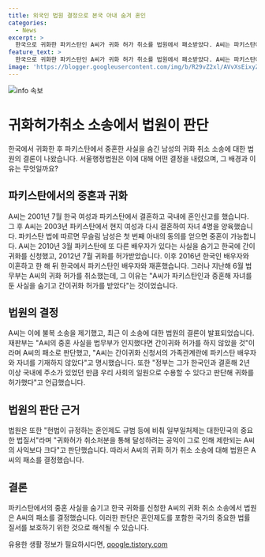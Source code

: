 ```yaml
---
title: 외국인 법원 결정으로 본국 아내 숨겨 혼인
categories:
  - News
excerpt: >
  한국으로 귀화한 파키스탄인 A씨가 귀화 허가 취소를 법원에서 패소받았다. A씨는 파키스탄에서 중혼한 후 한국에 간이 귀화를 신청했으나, 귀화가 취소되었다. 법원은 A씨가 중혼 사실을 감추고 귀화를 신청했으며, 파키스탄 배우자와 자녀를 귀화 신청서에서 기재하지 않았다고 판단했다. 또한, A씨의 헌법이 규정하는 혼인제도 규범을 위배하고, 귀화 허가 취소로 인한 공익이 A씨의 사익보다 크다고 보았다.
feature_text: >
  한국으로 귀화한 파키스탄인 A씨가 귀화 허가 취소를 법원에서 패소받았다. A씨는 파키스탄에서 중혼한 후 한국에 간이 귀화를 신청했으나, 귀화가 취소되었다. 법원은 A씨가 중혼 사실을 감추고 귀화를 신청했으며, 파키스탄 배우자와 자녀를 귀화 신청서에서 기재하지 않았다고 판단했다. 또한, A씨의 헌법이 규정하는 혼인제도 규범을 위배하고, 귀화 허가 취소로 인한 공익이 A씨의 사익보다 크다고 보았다.
image: 'https://blogger.googleusercontent.com/img/b/R29vZ2xl/AVvXsEixyZcFfHzMRdzZMjFBmAUKJYCLCGyLL1o632UiGVXcaFdKo_bkvkuCioo0uUKlGfBVcT3P84aROyZIXSBEx3Aw5nCQ3pTgDom1WDC4m8eifvWiAmWEEVb4x6G_l8C0QH225ldMjyaFvpxGEBGNO37VmDTDMHGhJPq73UglMfDca1-0aw/s1600/blogspot.png'
---
```


<p><img src="https://blogger.googleusercontent.com/img/b/R29vZ2xl/AVvXsEixyZcFfHzMRdzZMjFBmAUKJYCLCGyLL1o632UiGVXcaFdKo_bkvkuCioo0uUKlGfBVcT3P84aROyZIXSBEx3Aw5nCQ3pTgDom1WDC4m8eifvWiAmWEEVb4x6G_l8C0QH225ldMjyaFvpxGEBGNO37VmDTDMHGhJPq73UglMfDca1-0aw/s1600/blogspot.png" alt="info 속보" /></p>

<h1>귀화허가취소 소송에서 법원이 판단</h1>

<p data-ke-size="size16">한국에서 귀화한 후 파키스탄에서 중혼한 사실을 숨긴 남성의 귀화 취소 소송에 대한 법원의 결론이 나왔습니다. 서울행정법원은 이에 대해 어떤 결정을 내렸으며, 그 배경과 이유는 무엇일까요?</p>

<h2 data-ke-size="size26">파키스탄에서의 중혼과 귀화</h2>

<p data-ke-size="size16">A씨는 2001년 7월 한국 여성과 파키스탄에서 결혼하고 국내에 혼인신고를 했습니다. 그 후 A씨는 2003년 파키스탄에서 현지 여성과 다시 결혼하여 자녀 4명을 양육했습니다. 파키스탄 법에 따르면 무슬림 남성은 첫 번째 아내의 동의를 얻으면 중혼이 가능합니다. A씨는 2010년 3월 파키스탄에 또 다른 배우자가 있다는 사실을 숨기고 한국에 간이 귀화를 신청했고, 2012년 7월 귀화를 허가받았습니다. 이후 2016년 한국인 배우자와 이혼하고 한 해 뒤 한국에서 파키스탄인 배우자와 재혼했습니다. 그러나 지난해 6월 법무부는 A씨의 귀화 허가를 취소했는데, 그 이유는 "A씨가 파키스탄인과 중혼해 자녀를 둔 사실을 숨기고 간이귀화 허가를 받았다"는 것이었습니다.</p>

<h2 data-ke-size="size26">법원의 결정</h2>

<p data-ke-size="size16">A씨는 이에 불복 소송을 제기했고, 최근 이 소송에 대한 법원의 결론이 발표되었습니다. 재판부는 "A씨의 중혼 사실을 법무부가 인지했다면 간이귀화 허가를 하지 않았을 것"이라며 A씨의 패소로 판단했고, "A씨는 간이귀화 신청서의 가족관계란에 파키스탄 배우자와 자녀를 기재하지 않았다"고 명시했습니다. 또한 "정부는 그가 한국인과 결혼해 2년 이상 국내에 주소가 있었던 만큼 우리 사회의 일원으로 수용할 수 있다고 판단해 귀화를 허가했다"고 언급했습니다.</p>

<h2 data-ke-size="size26">법원의 판단 근거</h2>

<p data-ke-size="size16">법원은 또한 "헌법이 규정하는 혼인제도 규범 등에 비춰 일부일처제는 대한민국의 중요한 법질서"라며 "귀화허가 취소처분을 통해 달성하려는 공익이 그로 인해 제한되는 A씨의 사익보다 크다"고 판단했습니다. 따라서 A씨의 귀화 허가 취소 소송에 대해 법원은 A씨의 패소를 결정했습니다.</p>

<h2 data-ke-size="size26">결론</h2>

<p data-ke-size="size16">파키스탄에서의 중혼 사실을 숨기고 한국 귀화를 신청한 A씨의 귀화 취소 소송에서 법원은 A씨의 패소를 결정했습니다. 이러한 판단은 혼인제도를 포함한 국가의 중요한 법률 질서를 보호하기 위한 것으로 해석될 수 있습니다.</p>
유용한 생활 정보가 필요하시다면, <a href="https://qoogle.tistory.com" rel="dofollow">qoogle.tistory.com</a>


